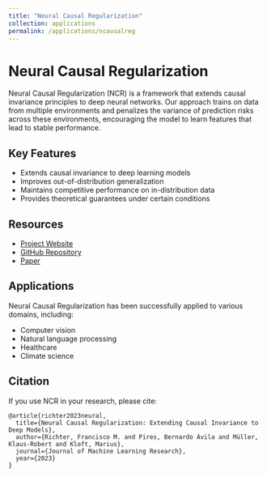 ```yaml
---
title: "Neural Causal Regularization"
collection: applications
permalink: /applications/ncausalreg
---
```


# Neural Causal Regularization

Neural Causal Regularization (NCR) is a framework that extends causal invariance principles to deep neural networks. Our approach trains on data from multiple environments and penalizes the variance of prediction risks across these environments, encouraging the model to learn features that lead to stable performance.

## Key Features

- Extends causal invariance to deep learning models
- Improves out-of-distribution generalization
- Maintains competitive performance on in-distribution data
- Provides theoretical guarantees under certain conditions

## Resources

- [Project Website](https://franciscorichter.github.io/ncausalreg/)
- [GitHub Repository](https://github.com/franciscorichter/ncausalreg)
- [Paper](https://arxiv.org/abs/xxxx.xxxxx)

## Applications

Neural Causal Regularization has been successfully applied to various domains, including:

- Computer vision
- Natural language processing
- Healthcare
- Climate science

## Citation

If you use NCR in your research, please cite:

```
@article{richter2023neural,
  title={Neural Causal Regularization: Extending Causal Invariance to Deep Models},
  author={Richter, Francisco M. and Pires, Bernardo Ávila and Müller, Klaus-Robert and Kloft, Marius},
  journal={Journal of Machine Learning Research},
  year={2023}
}
```
